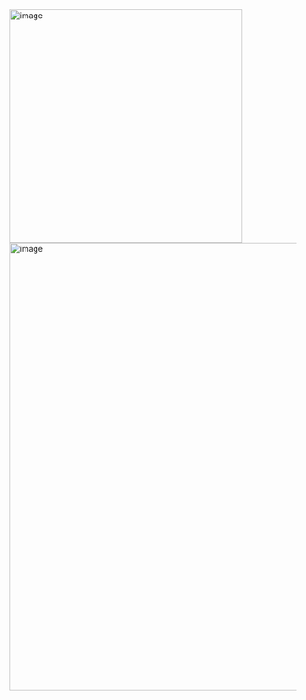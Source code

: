 <img width="409" alt="image" src="https://github.com/kaushikd1234/java8-practice-demo/assets/123860112/4051b58f-6862-4b5b-b14a-a011d3c94894">

<img width="785" alt="image" src="https://github.com/kaushikd1234/java8-practice-demo/assets/123860112/d6ed991d-8501-431c-b489-b3f82da826ea">

